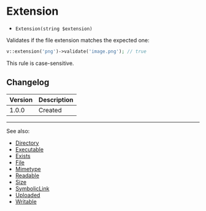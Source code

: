 # Extension

- `Extension(string $extension)`

Validates if the file extension matches the expected one:

```php
v::extension('png')->validate('image.png'); // true
```

This rule is case-sensitive.

## Changelog

Version | Description
--------|-------------
  1.0.0 | Created

***
See also:

  * [Directory](Directory.md)
  * [Executable](Executable.md)
  * [Exists](Exists.md)
  * [File](File.md)
  * [Mimetype](Mimetype.md)
  * [Readable](Readable.md)
  * [Size](Size.md)
  * [SymbolicLink](SymbolicLink.md)
  * [Uploaded](Uploaded.md)
  * [Writable](Writable.md)
